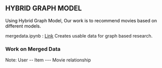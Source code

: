 ## HYBRID GRAPH MODEL


<p style="color: black; font-size: 14px;">
Using Hybrid Graph Model, Our work is to recommend movies based on different models.


mergedata.ipynb : <a href="https://github.com/HariPadBharti/Recommendation_System/blob/master/Hybrid_Graph_Work/mergedata.ipynb">Link</a> Creates usable data for graph based research. 
</p>


### Work on Merged Data

Note: User *--* Item *---* Movie relationship

